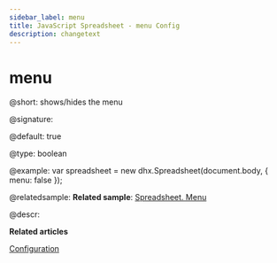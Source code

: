 ```yaml
---
sidebar_label: menu
title: JavaScript Spreadsheet - menu Config
description: changetext
---
```


# menu

@short: shows/hides the menu

@signature:

@default: true

@type: boolean

@example:
var spreadsheet = new dhx.Spreadsheet(document.body, {
	menu: false
});

@relatedsample:
**Related sample**: [Spreadsheet. Menu](https://snippet.dhtmlx.com/uulux27v)

@descr:

**Related articles**

[Configuration](configuration.md#menu)
